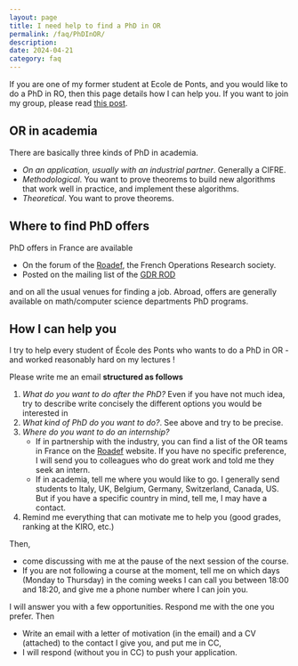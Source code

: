 ```yaml
---
layout: page
title: I need help to find a PhD in OR
permalink: /faq/PhDInOR/
description:
date: 2024-04-21
category: faq
---
```


If you are one of my former student at Ecole de Ponts, and you would like to do a PhD in RO, then this page details how I can help you.
If you want to join my group, please read [this post](/faq/PhDapplication/). 

## OR in academia

There are basically three kinds of PhD in academia.

- *On an application, usually with an industrial partner*. Generally a CIFRE.
- *Methodological*. You want to prove theorems to build new algorithms that work well in practice, and implement these algorithms.
- *Theoretical*. You want to prove theorems.

## Where to find PhD offers 

PhD offers in France are available

- On the forum of the [Roadef](https://www.roadef.org/societe-francaise-recherche-operationnelle-aide-decision), the French Operations Research society.
- Posted on the mailing list of the [GDR ROD](http://gdrro.lip6.fr/?q=node/24)

and on all the usual venues for finding a job. Abroad, offers are generally available on math/computer science departments PhD programs.

## How I can help you

I try to help every student of École des Ponts who wants to do a PhD in OR - and worked reasonably hard on my lectures !

Please write me an email **structured as follows**

1. *What do you want to do after the PhD?* Even if you have not much idea, try to describe write concisely the different options you would be interested in
2. *What kind of PhD do you want to do?*. See above and try to be precise.
3. *Where do you want to do an internship?*
    - If in partnership with the industry, you can find a list of the OR teams in France on the [Roadef](https://www.roadef.org/societe-francaise-recherche-operationnelle-aide-decision) website. If you have no specific preference, I will send you to colleagues who do great work and told me they seek an intern.
    - If in academia, tell me where you would like to go. I generally send students to Italy, UK, Belgium, Germany, Switzerland, Canada, US. But if you have a specific country in mind, tell me, I may have a contact.
4. Remind me everything that can motivate me to help you (good grades, ranking at the KIRO, etc.)

Then, 
- come discussing with me at the pause of the next session of the course.
- If you are not following a course at the moment, tell me on which days (Monday to Thursday) in the coming weeks I can call you between 18:00 and 18:20, and give me a phone number where I can join you. 

I will answer you with a few opportunities. Respond me with the one you prefer. Then

- Write an email with a letter of motivation (in the email) and a CV (attached) to the contact I give you, and put me in CC,
- I will respond (without you in CC) to push your application.


